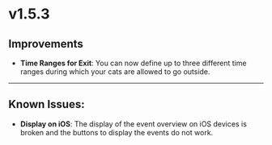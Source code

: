 # v1.5.3

## Improvements
- **Time Ranges for Exit**: You can now define up to three different time ranges during which your cats are allowed to go outside.

---------

## Known Issues:
- **Display on iOS**: The display of the event overview on iOS devices is broken and the buttons to display the events do not work.